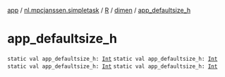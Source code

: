 [app](../../../index.md) / [nl.mpcjanssen.simpletask](../../index.md) / [R](../index.md) / [dimen](index.md) / [app_defaultsize_h](.)

# app_defaultsize_h

`static val app_defaultsize_h: `[`Int`](https://kotlinlang.org/api/latest/jvm/stdlib/kotlin/-int/index.html)
`static val app_defaultsize_h: `[`Int`](https://kotlinlang.org/api/latest/jvm/stdlib/kotlin/-int/index.html)
`static val app_defaultsize_h: `[`Int`](https://kotlinlang.org/api/latest/jvm/stdlib/kotlin/-int/index.html)
`static val app_defaultsize_h: `[`Int`](https://kotlinlang.org/api/latest/jvm/stdlib/kotlin/-int/index.html)